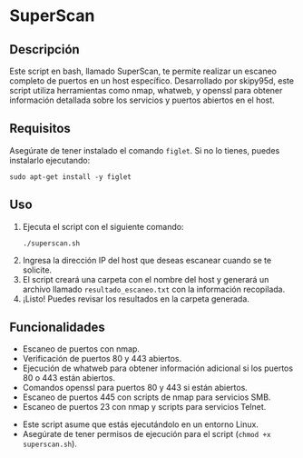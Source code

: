 <h1>SuperScan</h1>

<h2>Descripción</h2>

<p>Este script en bash, llamado SuperScan, te permite realizar un escaneo completo de puertos en un host específico. Desarrollado por skipy95d, este script utiliza herramientas como nmap, whatweb, y openssl para obtener información detallada sobre los servicios y puertos abiertos en el host.</p>

<h2>Requisitos</h2>

<p>Asegúrate de tener instalado el comando <code>figlet</code>. Si no lo tienes, puedes instalarlo ejecutando:</p>

<pre><code>sudo apt-get install -y figlet
</code></pre>

<h2>Uso</h2>

<ol>
  <li>Ejecuta el script con el siguiente comando:</li>

    ./superscan.sh

  <li>Ingresa la dirección IP del host que deseas escanear cuando se te solicite.</li>
  <li>El script creará una carpeta con el nombre del host y generará un archivo llamado <code>resultado_escaneo.txt</code> con la información recopilada.</li>
  <li>¡Listo! Puedes revisar los resultados en la carpeta generada.</li>
</ol>

<h2>Funcionalidades</h2>

<ul>
  <li>Escaneo de puertos con nmap.</li>
  <li>Verificación de puertos 80 y 443 abiertos.</li>
  <li>Ejecución de whatweb para obtener información adicional si los puertos 80 o 443 están abiertos.</li>
  <li>Comandos openssl para puertos 80 y 443 si están abiertos.</li>
  <li>Escaneo de puertos 445 con scripts de nmap para servicios SMB.</li>
  <li>Escaneo de puertos 23 con nmap y scripts para servicios Telnet.</li>
</ul>

<ul>
  <li>Este script asume que estás ejecutándolo en un entorno Linux.</li>
  <li>Asegúrate de tener permisos de ejecución para el script (<code>chmod +x superscan.sh</code>).</li>
</ul>
